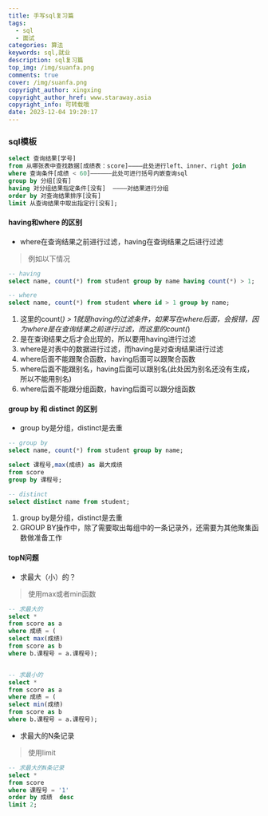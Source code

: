```yaml
---
title: 手写sql复习篇
tags:
  - sql
  - 面试
categories: 算法
keywords: sql,就业
description: sql复习篇
top_img: /img/suanfa.png
comments: true
cover: /img/suanfa.png
copyright_author: xingxing
copyright_author_href: www.staraway.asia
copyright_info: 可转载哦
date: 2023-12-04 19:20:17
---
```


### sql模板

```sql
select 查询结果[学号]
from 从哪张表中查找数据[成绩表：score]————此处进行left、inner、right join
where 查询条件[成绩 < 60]——————此处可进行括号内嵌查询sql
group by 分组[没有] 
having 对分组结果指定条件[没有]  ————对结果进行分组
order by 对查询结果排序[没有]
limit 从查询结果中取出指定行[没有];
```

#### having和where 的区别

- where在查询结果之前进行过滤，having在查询结果之后进行过滤

> 例如以下情况

```sql
-- having
select name, count(*) from student group by name having count(*) > 1;

-- where
select name, count(*) from student where id > 1 group by name;
```

1. 这里的count(*) > 1就是having的过滤条件，如果写在where后面，会报错，因为where是在查询结果之前进行过滤，而这里的count(*)
2. 是在查询结果之后才会出现的，所以要用having进行过滤
3. where是对表中的数据进行过滤，而having是对查询结果进行过滤
4. where后面不能跟聚合函数，having后面可以跟聚合函数
5. where后面不能跟别名，having后面可以跟别名(此处因为别名还没有生成，所以不能用别名)
6. where后面不能跟分组函数，having后面可以跟分组函数

#### group by 和 distinct 的区别

- group by是分组，distinct是去重

```sql
-- group by
select name, count(*) from student group by name;

select 课程号,max(成绩) as 最大成绩
from score 
group by 课程号;

-- distinct
select distinct name from student;

```

1. group by是分组，distinct是去重
2. GROUP BY操作中，除了需要取出每组中的一条记录外，还需要为其他聚集函数做准备工作

#### topN问题

- 求最大（小）的？

> 使用max或者min函数

```sql
-- 求最大的
select * 
from score as a 
where 成绩 = (
select max(成绩) 
from score as b 
where b.课程号 = a.课程号);


-- 求最小的
select * 
from score as a 
where 成绩 = (
select min(成绩) 
from score as b 
where b.课程号 = a.课程号);

```

- 求最大的N条记录

> 使用limit

```sql
-- 求最大的N条记录
select * 
from score 
where 课程号 = '1'
order by 成绩  desc 
limit 2;
